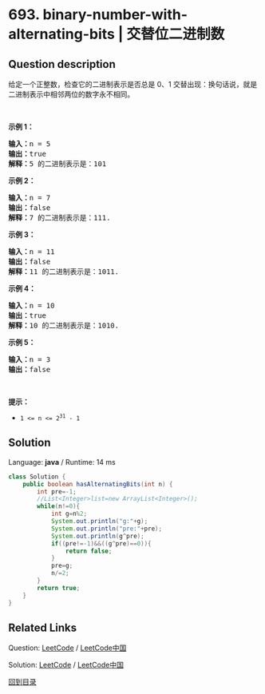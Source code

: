 ﻿# 693. binary-number-with-alternating-bits | 交替位二进制数

## Question description

<!--If you want to use the English description, use <p>Given a positive integer, check whether it has alternating bits: namely, if two adjacent bits will always have different values.</p>

<p>&nbsp;</p>
<p><strong>Example 1:</strong></p>

<pre>
<strong>Input:</strong> n = 5
<strong>Output:</strong> true
<strong>Explanation:</strong> The binary representation of 5 is: 101
</pre>

<p><strong>Example 2:</strong></p>

<pre>
<strong>Input:</strong> n = 7
<strong>Output:</strong> false
<strong>Explanation:</strong> The binary representation of 7 is: 111.</pre>

<p><strong>Example 3:</strong></p>

<pre>
<strong>Input:</strong> n = 11
<strong>Output:</strong> false
<strong>Explanation:</strong> The binary representation of 11 is: 1011.</pre>

<p>&nbsp;</p>
<p><strong>Constraints:</strong></p>

<ul>
	<li><code>1 &lt;= n &lt;= 2<sup>31</sup> - 1</code></li>
</ul>
 instead-->
<p>给定一个正整数，检查它的二进制表示是否总是 0、1 交替出现：换句话说，就是二进制表示中相邻两位的数字永不相同。</p>

<p> </p>

<p><strong>示例 1：</strong></p>

<pre>
<strong>输入：</strong>n = 5
<strong>输出：</strong>true
<strong>解释：</strong>5 的二进制表示是：101
</pre>

<p><strong>示例 2：</strong></p>

<pre>
<strong>输入：</strong>n = 7
<strong>输出：</strong>false
<strong>解释：</strong>7 的二进制表示是：111.</pre>

<p><strong>示例 3：</strong></p>

<pre>
<strong>输入：</strong>n = 11
<strong>输出：</strong>false
<strong>解释：</strong>11 的二进制表示是：1011.</pre>

<p><strong>示例 4：</strong></p>

<pre>
<strong>输入：</strong>n = 10
<strong>输出：</strong>true
<strong>解释：</strong>10 的二进制表示是：1010.</pre>

<p><strong>示例 5：</strong></p>

<pre>
<strong>输入：</strong>n = 3
<strong>输出：</strong>false
</pre>

<p> </p>

<p><strong>提示：</strong></p>

<ul>
	<li><code>1 <= n <= 2<sup>31</sup> - 1</code></li>
</ul>




## Solution

Language: **java**  /  Runtime: 14 ms

```java
class Solution {
    public boolean hasAlternatingBits(int n) {
        int pre=-1;
        //List<Integer>list=new ArrayList<Integer>();
        while(n!=0){
            int g=n%2;
            System.out.println("g:"+g);
            System.out.println("pre:"+pre);
            System.out.println(g^pre);
            if((pre!=-1)&&((g^pre)==0)){
                return false;
            }
            pre=g;
            n/=2;
        }
        return true;
    }
}
```



## Related Links

Question: [LeetCode](https://leetcode.com/problems/binary-number-with-alternating-bits/description/)  /  [LeetCode中国](https://leetcode-cn.com/problems/binary-number-with-alternating-bits/description/)

Solution: [LeetCode](https://leetcode.com/articles/binary-number-with-alternating-bits/)  /  [LeetCode中国](https://leetcode-cn.com/articles/binary-number-with-alternating-bits/)

[回到目录](../README.md)